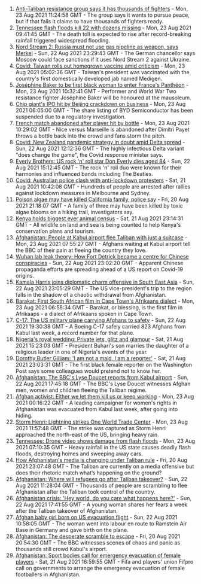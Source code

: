1. [Anti-Taliban resistance group says it has thousands of fighters](https://www.bbc.co.uk/news/world-asia-58239156) - Mon, 23 Aug 2021 11:24:58 GMT - The group says it wants to pursue peace, but if that fails it claims to have thousands of fighters ready.
2. [Tennessee flash floods kill 22 with dozens missing](https://www.bbc.co.uk/news/world-us-canada-58300877) - Mon, 23 Aug 2021 09:41:45 GMT - The death toll is expected to rise after record-breaking rainfall triggered widespread flooding.
3. [Nord Stream 2: Russia must not use gas pipeline as weapon, says Merkel](https://www.bbc.co.uk/news/world-europe-58301099) - Sun, 22 Aug 2021 23:29:43 GMT - The German chancellor says Moscow could face sanctions if it uses Nord Stream 2 against Ukraine.
4. [Covid: Taiwan rolls out homegrown vaccine amid criticism](https://www.bbc.co.uk/news/world-asia-58301573) - Mon, 23 Aug 2021 05:02:36 GMT - Taiwan's president was vaccinated with the country's first domestically developed jab named Medigen.
5. [Joséphine Baker to be first black woman to enter France's Panthéon](https://www.bbc.co.uk/news/world-europe-58303919) - Mon, 23 Aug 2021 10:32:41 GMT - Performer and World War Two resistance fighter Joséphine Baker will be honoured at the mausoleum.
6. [Chip giant's IPO hit by Beijing crackdown on business](https://www.bbc.co.uk/news/business-58301603) - Mon, 23 Aug 2021 06:05:00 GMT - The share listing of BYD Semiconductor has been suspended due to a regulatory investigation.
7. [French match abandoned after player hit by bottle](https://www.bbc.co.uk/sport/football/58301034) - Mon, 23 Aug 2021 10:29:02 GMT - Nice versus Marseille is abandoned after Dimitri Payet throws a bottle back into the crowd and fans storm the pitch.
8. [Covid: New Zealand pandemic strategy in doubt amid Delta spread](https://www.bbc.co.uk/news/world-asia-58297895) - Sun, 22 Aug 2021 12:12:36 GMT - The highly infectious Delta variant "does change the game", the Covid response minister says.
9. [Everly Brothers: US rock 'n' roll star Don Everly dies aged 84](https://www.bbc.co.uk/news/world-us-canada-58297621) - Sun, 22 Aug 2021 15:12:45 GMT - The rock 'n' roll duo were known for their harmonies and influenced bands including The Beatles.
10. [Covid: Australian police clash with anti-lockdown protesters](https://www.bbc.co.uk/news/world-australia-58291873) - Sat, 21 Aug 2021 10:42:08 GMT - Hundreds of people are arrested after rallies against lockdown measures in Melbourne and Sydney.
11. [Poison algae may have killed California family, police say](https://www.bbc.co.uk/news/world-us-canada-58288482) - Fri, 20 Aug 2021 21:18:07 GMT - A family of three may have been killed by toxic algae blooms on a hiking trail, investigators say.
12. [Kenya holds biggest ever animal census](https://www.bbc.co.uk/news/world-africa-58281212) - Sat, 21 Aug 2021 23:14:31 GMT - All wildlife on land and sea is being counted to help Kenya's conservation plans and tourism.
13. [Afghanistan: People at Kabul airport flee Taliban with just a suitcase](https://www.bbc.co.uk/news/world-asia-58300386) - Mon, 23 Aug 2021 07:55:27 GMT - Afghans waiting at Kabul airport tell the BBC of their pain at fleeing the country they love.
14. [Wuhan lab leak theory: How Fort Detrick became a centre for Chinese conspiracies](https://www.bbc.co.uk/news/world-us-canada-58273322) - Sun, 22 Aug 2021 23:02:20 GMT - Apparent Chinese propaganda efforts are spreading ahead of a US report on Covid-19 origins.
15. [Kamala Harris joins diplomatic charm offensive in South East Asia](https://www.bbc.co.uk/news/world-asia-58277226) - Sun, 22 Aug 2021 23:05:29 GMT - The US vice-president's trip to the region falls in the shadow of a chaotic withdrawal from Afghanistan.
16. [Barakat: First South African film in Cape Town's Afrikaans dialect](https://www.bbc.co.uk/news/world-africa-58189393) - Mon, 23 Aug 2021 06:58:34 GMT - Barakat, or blessing, is the first film in Afrikaaps - a dialect of Afrikaans spoken in Cape Town.
17. [C-17: The US military plane carrying Afghans to safety](https://www.bbc.co.uk/news/world-asia-58297899) - Sun, 22 Aug 2021 19:30:38 GMT - A Boeing C-17 safely carried 823 Afghans from Kabul last week, a record number for that plane.
18. [Nigeria's royal wedding: Private jets, glitz and glamour](https://www.bbc.co.uk/news/world-africa-58291132) - Sat, 21 Aug 2021 15:23:03 GMT - President Buhari's son marries the daughter of a religious leader in one of Nigeria's events of the year.
19. [Dorothy Butler Gilliam: 'I am not a maid, I am a reporter'](https://www.bbc.co.uk/news/stories-58259503) - Sat, 21 Aug 2021 23:03:31 GMT - The first black female reporter on the Washington Post says some colleagues would pretend not to know her.
20. [Afghanistan: The BBC's Lyse Doucet reports from Kabul airport](https://www.bbc.co.uk/news/world-asia-58300416) - Sun, 22 Aug 2021 17:45:18 GMT - The BBC's Lyse Doucet witnesses Afghan men, women and children fleeing the Taliban regime.
21. [Afghan activist: Either we let them kill us or keep working](https://www.bbc.co.uk/news/world-asia-58301303) - Mon, 23 Aug 2021 00:16:22 GMT - A leading campaigner for women's rights in Afghanistan was evacuated from Kabul last week, after going into hiding.
22. [Storm Henri: Lightning strikes One World Trade Center](https://www.bbc.co.uk/news/world-us-canada-58304611) - Mon, 23 Aug 2021 11:57:48 GMT - The strike was captured as Storm Henri approached the north-east of the US, bringing heavy rain.
23. [Tennessee: Drone video shows damage from flash floods](https://www.bbc.co.uk/news/world-us-canada-58303063) - Mon, 23 Aug 2021 07:10:35 GMT - Heavy rainfall in the US state causes deadly flash floods, destroying homes and sweeping away cars.
24. [How Afghanistan's media is changing under Taliban rule](https://www.bbc.co.uk/news/world-asia-58273011) - Fri, 20 Aug 2021 23:07:48 GMT - The Taliban are currently on a media offensive but does their rhetoric match what’s happening on the ground?
25. [Afghanistan: Where will refugees go after Taliban takeover?](https://www.bbc.co.uk/news/world-asia-58283177) - Sun, 22 Aug 2021 11:28:04 GMT - Thousands of people are scrambling to flee Afghanistan after the Taliban took control of the country.
26. [Afghanistan crisis: 'Hey world, do you care what happens here?'](https://www.bbc.co.uk/news/world-asia-58297623) - Sun, 22 Aug 2021 17:41:55 GMT - A young woman shares her fears a week after the Taliban takeover of Afghanistan.
27. [Afghan baby girl born on US evacuation flight](https://www.bbc.co.uk/news/world-asia-58297893) - Sun, 22 Aug 2021 10:58:05 GMT - The woman went into labour en route to Ramstein Air Base in Germany and gave birth on the plane.
28. [Afghanistan: The desperate scramble to escape](https://www.bbc.co.uk/news/world-asia-58286000) - Fri, 20 Aug 2021 20:54:30 GMT - The BBC witnesses scenes of chaos and panic as thousands still crowd Kabul's airport.
29. [Afghanistan: Sport bodies call for emergency evacuation of female players](https://www.bbc.co.uk/sport/football/58284092) - Sat, 21 Aug 2021 16:59:55 GMT - Fifa and players' union Fifpro call on governments to arrange the emergency evacuation of female footballers in Afghanistan.
